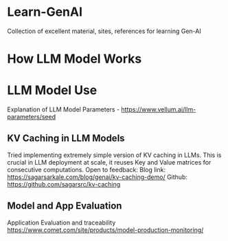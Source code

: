 # Learn-GenAI
Collection of excellent material, sites, references for learning Gen-AI


# How LLM Model Works


# LLM Model Use

Explanation of LLM Model Parameters - https://www.vellum.ai/llm-parameters/seed

## KV Caching in LLM Models
Tried implementing extremely simple version of KV caching in LLMs. This is crucial in LLM deployment at scale, it reuses Key and Value matrices for consecutive computations. 
Open to feedback:
Blog link: https://sagarsarkale.com/blog/genai/kv-caching-demo/
Github: https://github.com/sagarsrc/kv-caching 


## Model and App Evaluation

Application Evaluation and traceability
https://www.comet.com/site/products/model-production-monitoring/
